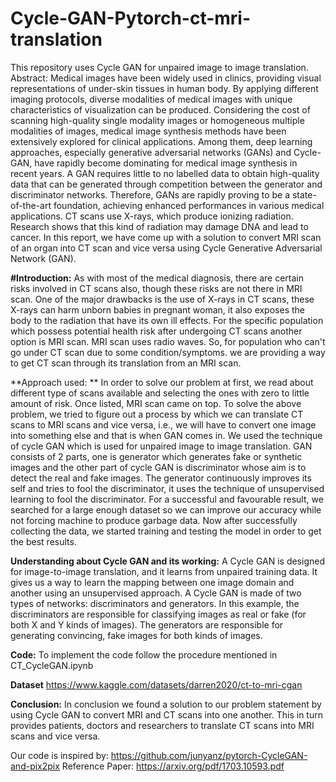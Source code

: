 # Cycle-GAN-Pytorch-ct-mri-translation
This repository uses Cycle GAN for unpaired image to image translation.
Abstract: 
Medical images have been widely used in clinics, providing visual representations of under-skin tissues in human body. By applying different imaging protocols, diverse modalities of medical images with unique characteristics of visualization can be produced. Considering the cost of scanning high-quality single modality images or homogeneous multiple modalities of images, medical image synthesis methods have been extensively explored for clinical applications.
Among them, deep learning approaches, especially generative adversarial networks (GANs) and Cycle-GAN, have rapidly become dominating for medical image synthesis in recent years.
A GAN requires little to no labelled data to obtain high-quality data that can be generated through competition between the generator and discriminator networks. Therefore, GANs are rapidly proving to be a state-of-the-art foundation, achieving enhanced performances in various medical applications.
CT scans use X-rays, which produce ionizing radiation. Research shows that this kind of radiation may damage DNA and lead to cancer. In this report, we have come up with a solution to convert MRI scan of an organ into CT scan and vice versa using Cycle Generative Adversarial Network (GAN).
 
**#Introduction:** 
As with most of the medical diagnosis, there are certain risks involved in CT scans also, though these risks are not there in MRI scan. One of the major drawbacks is the use of X-rays in CT scans, these X-rays can harm unborn babies in pregnant woman, it also exposes the body to the radiation that have its own ill effects. For the specific population which possess potential health risk after undergoing CT scans another option is MRI scan. MRI scan uses radio waves. So, for population who can't go under CT scan due to some condition/symptoms. we are providing a way to get CT scan through its translation from an MRI scan.
 
**Approach used: **
In order to solve our problem at first, we read about different type of scans available and selecting the ones with zero to little amount of risk. Once listed, MRI scan came on top. To solve the above problem, we tried to figure out a process by which we can translate CT scans to MRI scans and vice versa, i.e., we will have to convert one image into something else and that is when GAN comes in. We used the technique of cycle GAN which is used for unpaired image to image translation. 
GAN consists of 2 parts, one is generator which generates fake or synthetic images and the other part of cycle GAN is discriminator whose aim is to detect the real and fake images. The generator continuously improves its self and tries to fool the discriminator, it uses the technique of unsupervised learning to fool the discriminator.
For a successful and favourable result, we searched for a large enough dataset so we can improve our accuracy while not forcing machine to produce garbage data. Now after successfully collecting the data, we started training and testing the model in order to get the best results.
   
**Understanding about Cycle GAN and its working:** 
A Cycle GAN is designed for image-to-image translation, and it learns from unpaired training data. It gives us a way to learn the mapping between one image domain and another using an unsupervised approach.
A Cycle GAN is made of two types of networks: discriminators and generators. In this example, the discriminators are responsible for classifying images as real or fake (for both X and Y kinds of images). The generators are responsible for generating convincing, fake images for both kinds of images.

**Code:**
To implement the code follow the procedure mentioned in CT_CycleGAN.ipynb

**Dataset**
https://www.kaggle.com/datasets/darren2020/ct-to-mri-cgan


**Conclusion:** 
In conclusion we found a solution to our problem statement by using Cycle GAN to convert MRI and CT scans into one another. This in turn provides patients, doctors and researchers to translate CT scans into MRI scans and vice versa.

Our code is inspired by:
https://github.com/junyanz/pytorch-CycleGAN-and-pix2pix
Reference Paper: https://arxiv.org/pdf/1703.10593.pdf
